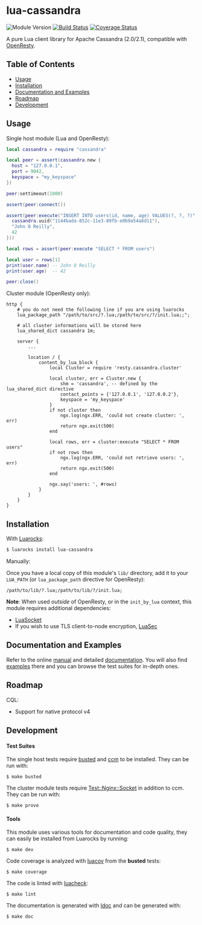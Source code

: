 # lua-cassandra

![Module Version][badge-version-image]
[![Build Status][badge-travis-image]][badge-travis-url]
[![Coverage Status][badge-coveralls-image]][badge-coveralls-url]

A pure Lua client library for Apache Cassandra (2.0/2.1), compatible with
[OpenResty].

## Table of Contents

- [Usage](#usage)
- [Installation](#installation)
- [Documentation and Examples](#documentation-and-examples)
- [Roadmap](#roadmap)
- [Development](#development)

## Usage

Single host module (Lua and OpenResty):

```lua
local cassandra = require "cassandra"

local peer = assert(cassandra.new {
  host = "127.0.0.1",
  port = 9042,
  keyspace = "my_keyspace"
})

peer:settimeout(1000)

assert(peer:connect())

assert(peer:execute("INSERT INTO users(id, name, age) VALUES(?, ?, ?)", {
  cassandra.uuid("1144bada-852c-11e3-89fb-e0b9a54a6d11"),
  "John O Reilly",
  42
}))

local rows = assert(peer:execute "SELECT * FROM users")

local user = rows[1]
print(user.name) -- John O Reilly
print(user.age)  -- 42

peer:close()
```

Cluster module (OpenResty only):

```nginx
http {
    # you do not need the following line if you are using luarocks
    lua_package_path "/path/to/src/?.lua;/path/to/src/?/init.lua;;";

    # all cluster informations will be stored here
    lua_shared_dict cassandra 1m;

    server {
        ...

        location / {
            content_by_lua_block {
                local Cluster = require 'resty.cassandra.cluster'

                local cluster, err = Cluster.new {
                    shm = 'cassandra', -- defined by the lua_shared_dict directive
                    contact_points = {'127.0.0.1', '127.0.0.2'},
                    keyspace = 'my_keyspace'
                }
                if not cluster then
                    ngx.log(ngx.ERR, 'could not create cluster: ', err)
                    return ngx.exit(500)
                end

                local rows, err = cluster:execute "SELECT * FROM users"
                if not rows then
                    ngx.log(ngx.ERR, 'could not retrieve users: ', err)
                    return ngx.exit(500)
                end

                ngx.say('users: ', #rows)
            }
        }
    }
}
```

## Installation

With [Luarocks]:

```bash
$ luarocks install lua-cassandra
```

Manually:

Once you have a local copy of this module's `lib/` directory, add it to your
`LUA_PATH` (or `lua_package_path` directive for OpenResty):

```
/path/to/lib/?.lua;/path/to/lib/?/init.lua;
```

**Note**: When used *outside* of OpenResty, or in the `init_by_lua` context,
this module requires additional dependencies:

- [LuaSocket](http://w3.impa.br/~diego/software/luasocket/)
- If you wish to use TLS client-to-node encryption,
  [LuaSec](https://github.com/brunoos/luasec)

## Documentation and Examples

Refer to the online [manual] and detailed [documentation]. You will also find
[examples] there and you can browse the test suites for in-depth ones.

## Roadmap

CQL:
- Support for native protocol v4

## Development

#### Test Suites

The single host tests require [busted] and [ccm] to be installed. They can be
run with:

```
$ make busted
```

The cluster module tests require
[Test::Nginx::Socket](http://search.cpan.org/~agent/Test-Nginx-0.23/lib/Test/Nginx/Socket.pm)
in addition to ccm. They can be run with:

```
$ make prove
```

#### Tools

This module uses various tools for documentation and code quality, they can
easily be installed from Luarocks by running:

```
$ make dev
```

Code coverage is analyzed with [luacov](http://keplerproject.github.io/luacov/)
from the **busted** tests:

```
$ make coverage
```

The code is linted with [luacheck](https://github.com/mpeterv/luacheck):

```
$ make lint
```

The documentation is generated with
[ldoc](https://github.com/stevedonovan/LDoc) and can be generated with:

```
$ make doc
```

[Luarocks]: https://luarocks.org
[OpenResty]: https://openresty.org
[ccm]: https://github.com/pcmanus/ccm
[busted]: http://olivinelabs.com/busted

[documentation]: http://thibaultcha.github.io/lua-cassandra/
[manual]: http://thibaultcha.github.io/lua-cassandra/manual/README.md.html
[examples]: http://thibaultcha.github.io/lua-cassandra/examples/basic.lua.html

[badge-travis-url]: https://travis-ci.org/thibaultCha/lua-cassandra
[badge-travis-image]: https://travis-ci.org/thibaultCha/lua-cassandra.svg?branch=master

[badge-coveralls-url]: https://coveralls.io/r/thibaultCha/lua-cassandra?branch=master
[badge-coveralls-image]: https://coveralls.io/repos/thibaultCha/lua-cassandra/badge.svg?branch=master&style=flat

[badge-version-image]: https://img.shields.io/badge/version-1.0.0-blue.svg?style=flat
